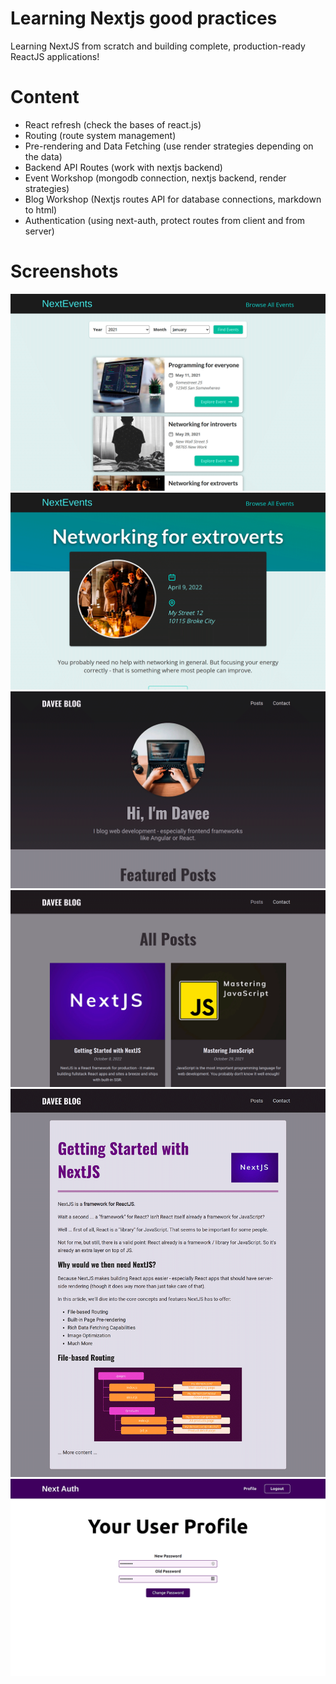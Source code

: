 # Learning Nextjs good practices

Learning NextJS from scratch and building complete, production-ready ReactJS applications!

# Content

- React refresh (check the bases of react.js)
- Routing (route system management)
- Pre-rendering and Data Fetching (use render strategies depending on the data)
- Backend API Routes (work with nextjs backend)
- Event Workshop (mongodb connection, nextjs backend, render strategies)
- Blog Workshop (Nextjs routes API for database connections, markdown to html)
- Authentication (using next-auth, protect routes from client and from server)

# Screenshots

![App screenshot](./.readme-static/events.png)
![App screenshot](./.readme-static/events2.png)
![App screenshot](./.readme-static/blog.png)
![App screenshot](./.readme-static/blog2.png)
![App screenshot](./.readme-static/blog3.png)
![App screenshot](./.readme-static/auth.png)